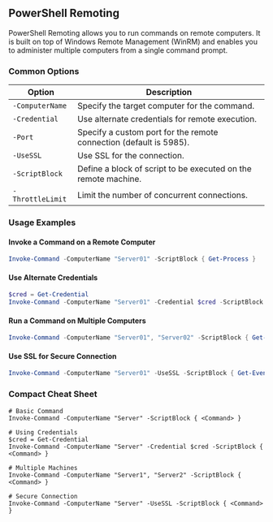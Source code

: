 ## PowerShell Remoting

PowerShell Remoting allows you to run commands on remote computers. It is built on top of Windows Remote Management (WinRM) and enables you to administer multiple computers from a single command prompt.

### Common Options

| Option         | Description                                                         |
|----------------|---------------------------------------------------------------------|
| `-ComputerName`| Specify the target computer for the command.                        |
| `-Credential`  | Use alternate credentials for remote execution.                     |
| `-Port`        | Specify a custom port for the remote connection (default is 5985).  |
| `-UseSSL`      | Use SSL for the connection.                                         |
| `-ScriptBlock` | Define a block of script to be executed on the remote machine.      |
| `-ThrottleLimit`| Limit the number of concurrent connections.                         |

### Usage Examples

#### Invoke a Command on a Remote Computer

```powershell
Invoke-Command -ComputerName "Server01" -ScriptBlock { Get-Process }
```

#### Use Alternate Credentials

```powershell
$cred = Get-Credential
Invoke-Command -ComputerName "Server01" -Credential $cred -ScriptBlock { Restart-Service "Spooler" }
```

#### Run a Command on Multiple Computers

```powershell
Invoke-Command -ComputerName "Server01", "Server02" -ScriptBlock { Get-Service }
```

#### Use SSL for Secure Connection

```powershell
Invoke-Command -ComputerName "Server01" -UseSSL -ScriptBlock { Get-EventLog "System" }
```

### Compact Cheat Sheet

```plaintext
# Basic Command
Invoke-Command -ComputerName "Server" -ScriptBlock { <Command> }

# Using Credentials
$cred = Get-Credential
Invoke-Command -ComputerName "Server" -Credential $cred -ScriptBlock { <Command> }

# Multiple Machines
Invoke-Command -ComputerName "Server1", "Server2" -ScriptBlock { <Command> }

# Secure Connection
Invoke-Command -ComputerName "Server" -UseSSL -ScriptBlock { <Command> }
```
